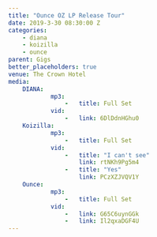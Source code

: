 ```yaml
---
title: "Ounce OZ LP Release Tour"
date: 2019-3-30 08:30:00 Z
categories:
    - diana
    - koizilla
    - ounce
parent: Gigs
better_placeholders: true
venue: The Crown Hotel
media:
    DIANA:
            mp3:
                -   title: Full Set
            vid:
                -   link: 6DlDdnHGhu0
    Koizilla:
            mp3:
                -   title: Full Set
            vid:
                -   title: "I can't see"
                    link: rtNKh9Pg5m4
                -   title: "Yes"
                    link: PCzXZJVQV1Y
    Ounce:
            mp3:
                -   title: Full Set
            vid:
                -   link: G65C6uynGGk
                -   link: Il2qxaDGF4U
---
```

